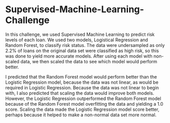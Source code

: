 # Supervised-Machine-Learning-Challenge

In this challenge, we used Supervised Machine Learning to predict risk levels of each loan. We used two models, Logistical Regression and Random Forest, to classify risk status. The data were undersampled as only 2.2% of loans on the original data set were classified as high risk, so this was done to yield more accurate models. After using each model with non-scaled data, we then scaled the data to see which model would perform better. 

I predicted that the Random Forest model would perform better than the Logistic Regression model, because the data was not linear, as would be required in Logistic Regression. Because the data was not linear to begin with, I also predicted that scaling the data would improve both models. However, the Logistic Regression outperformed the Random Forest model because of the Random Forest model overfitting the data and yielding a 1.0 score. Scaling the data made the Logistic Regression model score better, perhaps because it helped to make a non-normal data set more normal.
